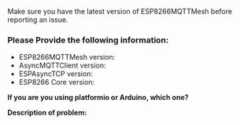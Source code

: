 Make sure you have the latest version of ESP8266MQTTMesh before reporting an issue.

### Please Provide the following information:
- ESP8266MQTTMesh version:
- AsyncMQTTClient version:
- ESPAsyncTCP version:
- ESP8266 Core version:

**If you are you using platformio or Arduino, which one?**


**Description of problem:**


